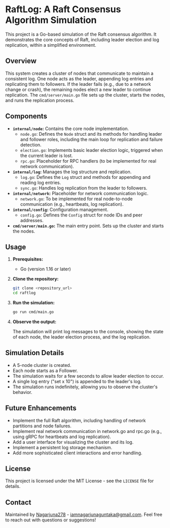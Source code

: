 # RaftLog: A Raft Consensus Algorithm Simulation

This project is a Go-based simulation of the Raft consensus algorithm. It demonstrates the core concepts of Raft, 
including leader election and log replication, within a simplified environment.

## Overview

This system creates a cluster of nodes that communicate to maintain a consistent log. One node acts as the leader, 
appending log entries and replicating them to followers. If the leader fails (e.g., due to a network change or crash), 
the remaining nodes elect a new leader to continue replication. The `cmd/server/main.go` file sets up the cluster, 
starts the nodes, and runs the replication process.

## Components
            
*   **`internal/node`:** Contains the core node implementation.
    *   `node.go`: Defines the `Node` struct and its methods for handling leader and follower roles, including the main loop for replication and failure detection.
    *   `election.go`: Implements basic leader election logic, triggered when the current leader is lost.
    *   `rpc.go`: Placeholder for RPC handlers (to be implemented for real network communication).
*   **`internal/log`:** Manages the log structure and replication.
    *   `log.go`: Defines the `Log` struct and methods for appending and reading log entries.
    *   `sync.go`: Handles log replication from the leader to followers.
*   **`internal/network`:** Placeholder for network communication logic.
    *   `network.go`: To be implemented for real node-to-node communication (e.g., heartbeats, log replication).
*   **`internal/config`:** Configuration management.
    *   `config.go`: Defines the `Config` struct for node IDs and peer addresses.
*   **`cmd/server/main.go`:** The main entry point. Sets up the cluster and starts the nodes.

## Usage

1.  **Prerequisites:**

    *   Go (version 1.16 or later)

2.  **Clone the repository:**

    ```bash
    git clone <repository_url>
    cd raftlog
    ```

3.  **Run the simulation:**

    ```bash
    go run cmd/main.go
    ```

4.  **Observe the output:**

    The simulation will print log messages to the console, showing the state of each node, the leader election process, and the log replication.

## Simulation Details

*   A 5-node cluster is created.
*   Each node starts as a Follower.
*   The simulation waits for a few seconds to allow leader election to occur.
*   A single log entry ("set x 10") is appended to the leader's log.
*   The simulation runs indefinitely, allowing you to observe the cluster's behavior.

## Future Enhancements

*   Implement the full Raft algorithm, including handling of network partitions and node failures.
*   Implement real network communication in network.go and rpc.go (e.g., using gRPC for heartbeats and log replication).
*   Add a user interface for visualizing the cluster and its log.
*   Implement a persistent log storage mechanism.
*   Add more sophisticated client interactions and error handling.

## License

This project is licensed under the MIT License - see the `LICENSE` file for details.

## Contact

Maintained by [Nagarjuna278](https://github.com/Nagarjuna278) - iamnagarjunaguntaka@gmail.com.  Feel free to reach out with questions or suggestions!